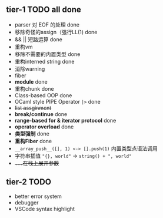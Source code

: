 ## tier-1 TODO all done

- parser 对 EOF 的处理 done
- 移除奇怪的assign（强行LL(1) done
- && || 短路运算 done
- 重构vm
- 移除不需要的内置类型 done
- 重构interned string done
- 消除warning
- fiber
- **module** done
- 重构chunk done
- Class-based OOP done
- OCaml style PIPE Operator `|>` done
- ~~list assginment~~
- **break/continue** done
- **range-based for & iterator protocol** done
- **operator overload** done
- **类型强制** done
- **重构Fiber** done
- `__array_push__([], 1) <-> [].push(1)` 内置类型点语法调用
- 字符串插值 `"{}, world"` -> `string() + ", world"`
- ~~`...`在栈上展开参数~~
## tier-2 TODO
- better error system
- debugger
- VSCode syntax highlight
```



